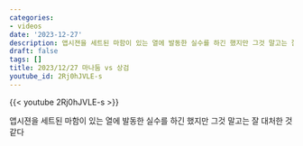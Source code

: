 ```yaml
---
categories:
- videos
date: '2023-12-27'
description: 앱시젼을 세트된 마함이 있는 열에 발동한 실수를 하긴 했지만 그것 말고는 잘 대처한 것 같다
draft: false
tags: []
title: 2023/12/27 마나둠 vs 상검
youtube_id: 2Rj0hJVLE-s
---
```



{{< youtube 2Rj0hJVLE-s >}}

앱시젼을 세트된 마함이 있는 열에 발동한 실수를 하긴 했지만 그것 말고는 잘 대처한 것 같다